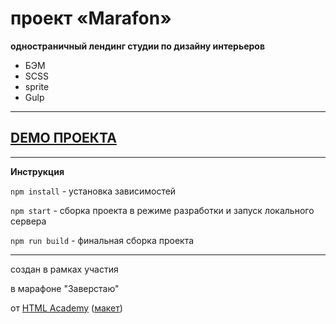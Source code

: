 # проект «Marafon» 


**одностраничный лендинг студии по  дизайну интерьеров**

   * БЭМ
   * SCSS
   * sprite
   * Gulp



---


## [DEMO ПРОЕКТА](https://jjjenya.github.io/marafon/) 




---



**Инструкция**


`npm install` - установка зависимостей

`npm start` - сборка проекта в режиме разработки и запуск локального сервера

`npm run build` - финальная сборка проекта


---



создан в рамках участия

в марафоне "Заверстаю"

от [HTML Academy](https://htmlacademy.ru) ([макет](https://www.figma.com/file/2IWe9UdTsEiVnfnAsS8wM3/%D0%9C%D0%B0%D1%80%D0%B0%D1%84%D0%BE%D0%BD-3.0-(Copy)))
